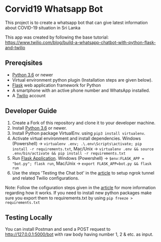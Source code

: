 # Corvid19 Whatsapp Bot
This project is to create a whatsapp bot that can give latest information about COVID-19 situation in Sri Lanka

This app was created by following the base tutorial: https://www.twilio.com/blog/build-a-whatsapp-chatbot-with-python-flask-and-twilio

## Prereqisites
* [Python 3.6](https://www.python.org/downloads/) or newer
* Virtual environment python plugin (Installation steps are given below).
* [Flask](https://palletsprojects.com/p/flask/) web application framework for Python
* A smartphone with an active phone number and WhatsApp installed.
* A [Twilio](https://www.twilio.com/) account

## Developer Guide
1. Create a Fork of this repository and clone it to your developer machine.
2. Install [Python 3.6](https://www.python.org/downloads/) or newer.
3. Install Python package VirtualEnv. using `pip3 install virtualenv`. 
4. Activate virtual environment and install dependencies. Windows (Powershell) -> `virtualenv .env; .\.env\Scripts\activate; pip install -r requirements.txt`, Mac/Unix -> `virtualenv .env && source .env/bin/activate && pip install -r requirements.txt`
4. Run [Flask Application](https://flask.palletsprojects.com/en/1.1.x/cli/). Windows (Powershell) -> `$env:FLASK_APP = "bot.py"; flask run`, Mac/Unix -> `export FLASK_APP=bot.py && flask run`
5. Use the steps 'Testing the Chat bot' in the [article](https://www.twilio.com/blog/build-a-whatsapp-chatbot-with-python-flask-and-twilio) to setup ngrok tunnel and related Twilio configurations.

Note: Follow the cofiguration steps given in the [article](https://www.twilio.com/blog/build-a-whatsapp-chatbot-with-python-flask-and-twilio) for more information regarding how it works. If you need to install new python packages make sure you export them to requirements.txt by using `pip freeze > requirements.txt`

## Testing Locally
You can install Postman and send a POST request to http://127.0.0.1:5000/bot with raw body having number 1, 2 & etc. as input.
